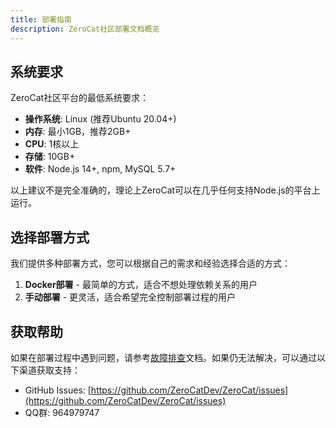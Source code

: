 ```yaml
---
title: 部署指南
description: ZeroCat社区部署文档概览
---
```



## 系统要求

ZeroCat社区平台的最低系统要求：

- **操作系统**: Linux (推荐Ubuntu 20.04+)
- **内存**: 最小1GB，推荐2GB+
- **CPU**: 1核以上
- **存储**: 10GB+
- **软件**: Node.js 14+, npm, MySQL 5.7+

以上建议不是完全准确的，理论上ZeroCat可以在几乎任何支持Node.js的平台上运行。

## 选择部署方式

我们提供多种部署方式，您可以根据自己的需求和经验选择合适的方式：

1. **Docker部署** - 最简单的方式，适合不想处理依赖关系的用户
2. **手动部署** - 更灵活，适合希望完全控制部署过程的用户

## 获取帮助

如果在部署过程中遇到问题，请参考[故障排查](./troubleshooting.md)文档。如果仍无法解决，可以通过以下渠道获取支持：

- GitHub Issues: [https://github.com/ZeroCatDev/ZeroCat/issues](https://github.com/ZeroCatDev/ZeroCat/issues)
- QQ群: 964979747